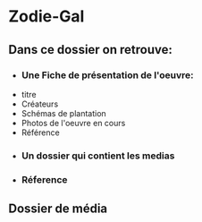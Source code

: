 # Zodie-Gal

## Dans ce dossier on retrouve:
- ### Une Fiche de présentation de l'oeuvre:
-  titre
-  Créateurs 
-  Schémas de plantation 
-  Photos de l'oeuvre en cours
-  Référence
- ### Un dossier qui contient les medias 
-  ### Réference 

## Dossier de média



